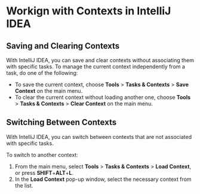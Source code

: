 # Workign with Contexts in IntelliJ IDEA

## Saving and Clearing Contexts

With IntelliJ IDEA, you can save and clear contexts without associating them with specific tasks. 
To manage the current context independently from a task, do one of the following:

* To save the current context, choose **Tools** > **Tasks & Contexts** > **Save Context** on the main menu.
* To clear the current context without loading another one, choose **Tools** > **Tasks & Contexts** > **Clear Context** on the main menu.

## Switching Between Contexts

With IntelliJ IDEA, you can switch between contexts that are not associated with specific tasks.

To switch to another context:

1. From the main menu, select **Tools** > **Tasks & Contexts** > **Load Context**, or press **SHIFT**+**ALT**+**L**.
2. In the **Load Context** pop-up window, select the necessary context from the list.
